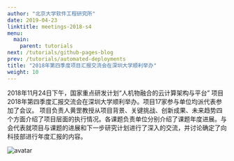 ```yaml
---
author: "北京大学软件工程研究所"
date: 2019-04-23
linktitle: meetings-2018-s4
menu:
  main:
    parent: tutorials
next: /tutorials/github-pages-blog
prev: /tutorials/automated-deployments
title: "2018年第四季度项目汇报交流会在深圳大学顺利举办"
weight: 10
---
```

2018年11月24日下午，国家重点研发计划“人机物融合的云计算架构与平台” 项目2018年第四季度汇报交流会在深圳大学顺利举办。项目17家参与单位均派代表参加了会议。 项目负责人黄罡教授从项目背景、关键挑战、创新成果、未来趋势四个方面介绍了项目层面的执行情况。各课题负责单位分别介绍了课题年度进展。与会代表就项目与课题的进展和下一步研究计划进行了深入的交流，并讨论确定了向科技部进行年度汇报的内容。

![avatar](http://cdn.njuics.cn/img/2018yfb1004800.cn/szdx.png)
